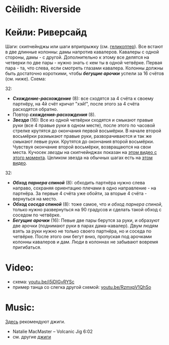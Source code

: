 Cèilidh: Riverside
==================
# Кейли: Риверсайд
Шаги: скипчейнджы или шаги вприпрыжку (см. [геликоптер](ceilidh-cumberland-square-eight.md)). Все встают в две длинные колонны: дамы напротив кавалеров. Кавалеры с одной стороны, дамы - с другой. Дополнительно к этому все делятся на четверки по две пары - нужно знать с кем ты в одной четвёрке. Первая пара - та, что слева, если смотреть глазами кавалера. Колонны должны быть достаточно короткими, чтобы ___бегущие арочки___ успели за 16 счётов (см. ниже). Схема:

32:

- ___Схождение-расхождение___ (8): все сходятся за 4 счёта к своему партнёру, на 4й счёт кричат "хэй!", после этого за 4 счёта расходятся обратно.
- Повтор ___схождения-расхождения___ (8).
- ___Звезда___ (16): Все из одной четвёрки сходятся и смыкают правые руки (все 4 правые руки в одном месте), после этого по часовой стрелке крутятся до окончания первой восьмёрки. В начале второй восьмёрки размыкают правые руки, разворачиваются и так же смыкают левые руки. Крутятся до окончания второй восьмёрки. Чувствуя окончание второй восьмёрки, возвращаются на свои места. Кучосек _звезды_ на скипчейнджах показан на [этом видео с этого момента](https://youtu.be/5LbPSutwJqo?t=57). Целиком звезда на обычных шагах есть на [этом видео](https://youtu.be/_Qvg1GwwcyA?t=43).

32:

- ___Обход парнера спиной___ (8): обходить партнёра нужно слева направо, сохраняя ориентацию плечами в одно направление - на партнёра. За первые 4 счёта уже обойти, за вторые 4 счёта - вернуться на место.
- ___Обход соседа спиной___ (8): тоже самое, что и _обход парнера спиной_, только нужно развернуться на 90 градусов и сделать такой обход с соседом по четвёрке.
- ___Бегущие арочки___ (16): Певые две пары берутся за руки, и образуют две арочки (поднимают руки в парах дама-кавалер). Двум людям взять за руки нужно не только своего партнёра, но и соседа по четвёрке. После этого они бегут вниз, пропуская под арочками колонны кавалеров и дам. Люди в колоннах не забывают вовремя пригибаться.

Video:
======
- схема: [youtu.be/i5jDIGvRYSc](https://www.youtube.com/watch?v=i5jDIGvRYSc)
- пример танца со слегка другой схемой: [youtu.be/RzmxpV1QhSo](https://www.youtube.com/watch?v=RzmxpV1QhSo)

Music:
======
[Здесь](http://www.scottish-country-dancing-dictionary.com/dance-crib/riverside.html) рекомендуют джиги.

- Natalie MacMaster – Volcanic Jig 6:02
- см. другие [джиги](music.md#jigs)
